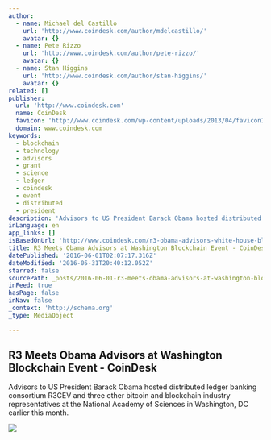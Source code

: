```yaml
---
author:
  - name: Michael del Castillo
    url: 'http://www.coindesk.com/author/mdelcastillo/'
    avatar: {}
  - name: Pete Rizzo
    url: 'http://www.coindesk.com/author/pete-rizzo/'
    avatar: {}
  - name: Stan Higgins
    url: 'http://www.coindesk.com/author/stan-higgins/'
    avatar: {}
related: []
publisher:
  url: 'http://www.coindesk.com'
  name: CoinDesk
  favicon: 'http://www.coindesk.com/wp-content/uploads/2013/04/favicon1.ico?7fca2f'
  domain: www.coindesk.com
keywords:
  - blockchain
  - technology
  - advisors
  - grant
  - science
  - ledger
  - coindesk
  - event
  - distributed
  - president
description: 'Advisors to US President Barack Obama hosted distributed ledger banking consortium R3CEV and three other bitcoin and blockchain industry representatives at the National Academy of Sciences in Washington, DC earlier this month.'
inLanguage: en
app_links: []
isBasedOnUrl: 'http://www.coindesk.com/r3-obama-advisors-white-house-blockchain/'
title: R3 Meets Obama Advisors at Washington Blockchain Event - CoinDesk
datePublished: '2016-06-01T02:07:17.316Z'
dateModified: '2016-05-31T20:40:12.052Z'
starred: false
sourcePath: _posts/2016-06-01-r3-meets-obama-advisors-at-washington-blockchain-event-coi.md
inFeed: true
hasPage: false
inNav: false
_context: 'http://schema.org'
_type: MediaObject

---
```

<article style=""><h1>R3 Meets Obama Advisors at Washington Blockchain Event - CoinDesk</h1><p>Advisors to US President Barack Obama hosted distributed ledger banking consortium R3CEV and three other bitcoin and blockchain industry representatives at the National Academy of Sciences in Washington, DC earlier this month.</p><img src="http://media.coindesk.com/2016/05/DC-1.jpg" /></article>